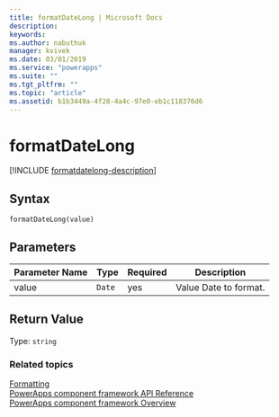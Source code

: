 ```yaml
---
title: formatDateLong | Microsoft Docs
description: 
keywords:
ms.author: nabuthuk
manager: kvivek
ms.date: 03/01/2019
ms.service: "powerapps"
ms.suite: ""
ms.tgt_pltfrm: ""
ms.topic: "article"
ms.assetid: b1b3449a-4f28-4a4c-97e0-eb1c118376d6
---
```


# formatDateLong

[!INCLUDE [formatdatelong-description](includes/formatdatelong-description.md)]

## Syntax

`formatDateLong(value)`

## Parameters

| Parameter Name|Type|Required|Description|
| ------------- |----|--------|-----------|
value|`Date`|yes|Value Date to format.|

## Return Value

Type: `string`


### Related topics

[Formatting](../formatting.md)<br/>
[PowerApps component framework API Reference](../reference/index.md)<br/>
[PowerApps component framework Overview](../overview.md)